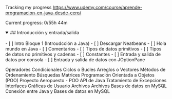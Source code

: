 Tracking my progress
https://www.udemy.com/course/aprende-programacion-en-java-desde-cero/

Current progress: 0/55h 44m
<details open>
<summary> ## Introducción y entrada/salida </summary>
<br>
- [ ] Intro Bloque 1 (Introudcción a Java)
- [ ] Descargar Neatbeans
- [ ] Hola mundo en Java
- [ ] Comentarios
- [ ] Tipos de datos primitivos
- [ ] Tipos de datos no primitivos y cadenas
- [ ] Constantes
- [ ] Entrada y salida de datos por consola
- [ ] Entrada y salida de datos con JOptionPane
</details>

Operadores
Condicionales
Ciclos o Bucles
Arreglos o Vectores
Métodos de Ordenamiento
Búsquedas
Matrices
Programación Orientada a Objetos (POO)
Proyecto Aeropuesto - POO
API de Java
Tratamiento de Excepciones
Interfaces Gráficas de Usuario
Archivos
Archivos
Bases de datos en MySQL
Conexión entre Java y Bases de datos en MySQL
